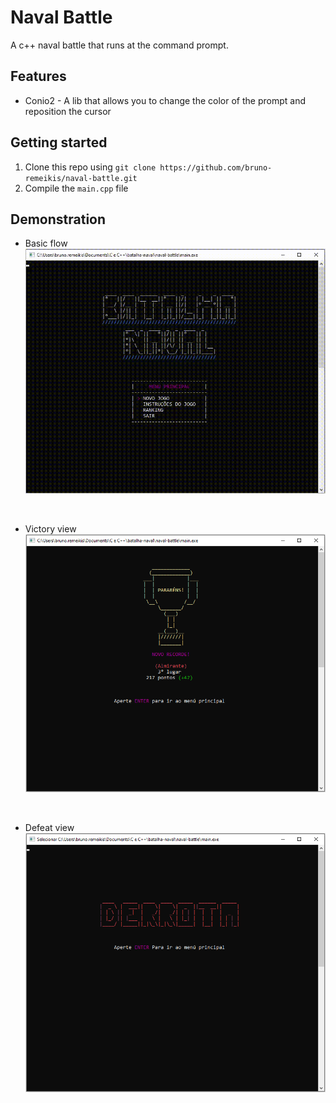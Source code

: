 # Naval Battle
A c++ naval battle that runs at the command prompt.

## Features
- Conio2 - A lib that allows you to change the color of the prompt and reposition the cursor

## Getting started
1. Clone this repo using `git clone https://github.com/bruno-remeikis/naval-battle.git`
2. Compile the `main.cpp` file

## Demonstration
- Basic flow
![Main gif](naval-battle-main.gif)

<br />

- Victory view
![Victory image](img-victory.png)

<br />

- Defeat view
![Defeat image](img-defeat.png)
